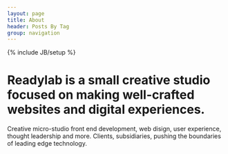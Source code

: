 ```yaml
---
layout: page
title: About
header: Posts By Tag
group: navigation
---
```

{% include JB/setup %}
<h1 class="about-intro">Readylab is a small creative studio focused on making well-crafted websites and digital experiences.</h1>

Creative micro-studio front end development, web disign, user experience, thought leadership and more. Clients, subsidiaries, pushing the boundaries of leading edge technology.
